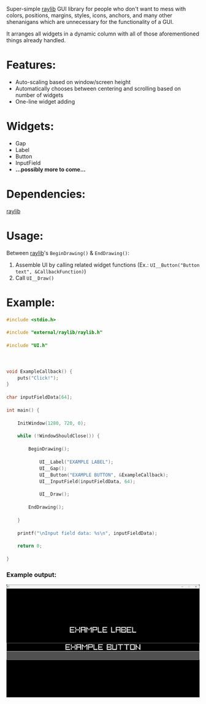 Super-simple [raylib](https://github.com/raysan5/raylib) GUI library for people who don't want to mess with colors, positions, margins, styles, icons, anchors, and many other shenanigans which are unnecessary for the functionality of a GUI.

It arranges all widgets in a dynamic column with all of those aforementioned things already handled.

# Features:
- Auto-scaling based on window/screen height
- Automatically chooses between centering and scrolling based on number of widgets
- One-line widget adding

# Widgets:
- Gap
- Label
- Button
- InputField
- **...possibly more to come...**

# Dependencies:
[raylib](https://github.com/raysan5/raylib)

# Usage:
Between [raylib](https://github.com/raysan5/raylib)'s `BeginDrawing()` & `EndDrawing()`:
1) Assemble UI by calling related widget functions (Ex.: `UI__Button("Button text", &CallbackFunction)`)
2) Call `UI__Draw()`

# Example:
```c
#include <stdio.h>

#include "external/raylib/raylib.h"

#include "UI.h"



void ExampleCallback() {
	puts("Click!");
}

char inputFieldData[64];

int main() {

	InitWindow(1280, 720, 0);

	while (!WindowShouldClose()) {

		BeginDrawing();

			UI__Label("EXAMPLE LABEL");
			UI__Gap();
			UI__Button("EXAMPLE BUTTON", &ExampleCallback);
			UI__InputField(inputFieldData, 64);

			UI__Draw();

		EndDrawing();

	}

	printf("\nInput field data: %s\n", inputFieldData);

	return 0;

}
```

### Example output:

![](https://github.com/GeeTwentyFive/RaySimpleGUI/blob/main/docs/Example_Output.png)
